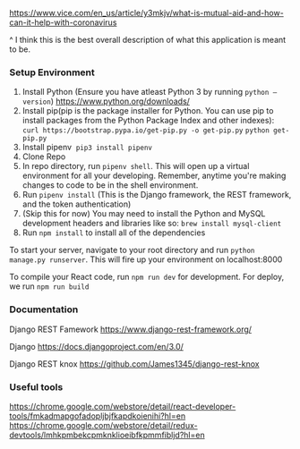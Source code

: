 https://www.vice.com/en_us/article/y3mkjv/what-is-mutual-aid-and-how-can-it-help-with-coronavirus

^ I think this is the best overall description of what this application is meant to be.

### Setup Environment

1. Install Python (Ensure you have atleast Python 3 by running `python —version`) https://www.python.org/downloads/
2. Install pip(pip is the package installer for Python. You can use pip to install packages from the Python Package Index and other indexes): `curl https://bootstrap.pypa.io/get-pip.py -o get-pip.py` `python get-pip.py`
3. Install pipenv  `pip3 install pipenv`
4. Clone Repo
5. In repo directory, run `pipenv shell`. This will open up a virtual environment for all your developing. Remember, anytime you're making changes to code to be in the shell environment.
6. Run `pipenv install` (This is the Django framework, the REST framework, and the token authentication)
7. (Skip this for now) You may need to install the Python and MySQL development headers and libraries like so: `brew install mysql-client`
8. Run `npm install` to install all of the dependencies

To start your server, navigate to your root directory and run `python manage.py runserver`. This will fire up your environment on localhost:8000

To compile your React code, run `npm run dev` for development. For deploy, we run `npm run build`


### Documentation
Django REST Famework
https://www.django-rest-framework.org/

Django
https://docs.djangoproject.com/en/3.0/

Django REST knox
https://github.com/James1345/django-rest-knox

### Useful tools 
https://chrome.google.com/webstore/detail/react-developer-tools/fmkadmapgofadopljbjfkapdkoienihi?hl=en
https://chrome.google.com/webstore/detail/redux-devtools/lmhkpmbekcpmknklioeibfkpmmfibljd?hl=en

